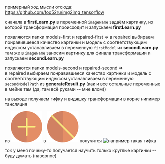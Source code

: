 примерный ход мысли отсюда: https://github.com/foo52ru/img2img_tensorflow

сначала в __firstLearn.py__ в переменной `imageName` задаём картинку, из которой трансформация происходит и запускаем __firstLearn.py__

появляются папки models-first и repaired-first =>
в repaired выбираем понравившееся качество картинки и модель с соответствующим индексом устанавливаем в переменную `firstModel` из __secondLearn.py__ там же в `imageName` заносим картинку для финала трансформации и запускаем __secondLearn.py__

появляются папки models-second и repaired-second =>  
в repaired выбираем понравившееся качество картинки и модель с соответствующим индексом устанавливаем в переменную `secondModelPath` из __generateResult.py__ (как и все остальные переменные в мейне там (да, там всё руками -- мне влом))

на выходе получаем гифку и видяшку трансформации в корне
нипимер тансляция 

из ![картинка 1](images/add.png) в ![картинка 2](images/ball.png) получится
![например такая гифка](sample-out.gif)

ток у меня почему-то получается научить только круглые картинки -- буду думать (наверное)

